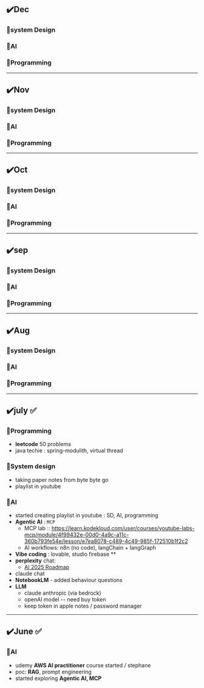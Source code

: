 ## ✔️Dec
### 🔸system Design
### 🔸AI
### 🔸Programming

---
## ✔️Nov
### 🔸system Design
### 🔸AI
### 🔸Programming

---
## ✔️Oct
### 🔸system Design
### 🔸AI
### 🔸Programming

---
## ✔️sep
### 🔸system Design
### 🔸AI
### 🔸Programming

---
## ✔️Aug
### 🔸system Design
### 🔸AI
### 🔸Programming

---
## ✔️july ✅
### 🔸Programming
- **leetcode** 50 problems 
- java techie : spring-modulith, virtual thread
### 🔸System design
- taking paper notes from byte byte go
- playlist in youtube

### 🔸AI
- started creating  playlist in youtube : SD, AI, programming
- **Agentic AI** : `MCP` 
    - MCP lab :: https://learn.kodekloud.com/user/courses/youtube-labs-mcp/module/4f99432e-00d0-4a9c-a11c-360b793fe54e/lesson/e7ea8078-c489-4c49-985f-172510b1f2c2
    - AI workflows: n8n (no code), langChain + langGraph
- **Vibe coding** : lovable, studio firebase **
- **perplexity** chat:
    -  [AI 2025 Roadmap](https://www.perplexity.ai/spaces/ai-2025-roadmap-ZBBDClXfTSq.lCwmrLAfUw) 
- claude chat
- **NotebookLM** - added behaviour questions
- **LLM** 
    - claude anthropic (via bedrock)
    - openAI model -- need buy token 
    - keep token in apple notes / password manager

---
## ✔️June ✅
### 🔸AI
- udemy **AWS AI practitioner** course started / stephane
- poc: **RAG**, prompt engineering
- started exploring **Agentic AI, MCP**

